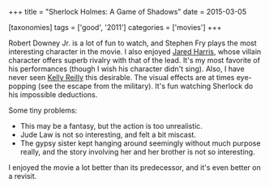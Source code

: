 +++
title = "Sherlock Holmes: A Game of Shadows"
date = 2015-03-05

[taxonomies]
tags = ['good', '2011']
categories = ['movies']
+++

Robert Downey Jr. is a lot of fun to watch, and Stephen Fry
plays the most interesting character in the movie. I also enjoyed [Jared
Harris], whose villain character offers superb rivalry with that of the
lead. It's my most favorite of his performances (though I wish his
character didn't sing). Also, I have never seen [Kelly Reilly] this
desirable. The visual effects are at times eye-popping (see the escape
from the military). It's fun watching Sherlock do his impossible
deductions.

Some tiny problems:

-   This may be a fantasy, but the action is too unrealistic.
-   Jude Law is not so interesting, and felt a bit miscast.
-   The gypsy sister kept hanging around seemingly without much purpose
    really, and the story involving her and her brother is not so
    interesting.

I enjoyed the movie a lot better than its predecessor, and it's even
better on a revisit.

[Jared Harris]: http://en.wikipedia.org/wiki/Jared_Harris
[Kelly Reilly]: http://en.wikipedia.org/wiki/Kelly_Reilly
